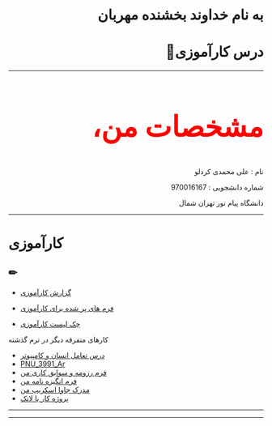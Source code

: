 <h1 dir="rtl" >به نام خداوند بخشنده مهربان</h1>
<h1 dir="rtl" >درس کارآموزی📌</h1>
<h4 dir="rtl">

</h4>
<hr>
<h2 dir="rtl" style="color:red;font-family:tahoma; font-size:4em;">مشخصات من، 📝</h2>
<p dir="rtl">نام : علی محمدی کردلو</p>
<p dir="rtl"></p>
<p dir="rtl">شماره دانشجویی : 970016167</p>
<p dir="rtl">دانشگاه پیام نور تهران شمال</p>
<hr>

# کارآموزی 



## ✏

 - [گزارش کارآموزی](https://github.com/alimohammady/novitiate/blob/19302d6a9811688c7436019525cd1274e882f551/Report-Ali%20Mohammadi%20Kordlo.pdf)

- [فرم های پر شده برای کارآموزی](https://github.com/alimohammady/novitiate/blob/main/PNU%20BSc%20Internship%20Forms.zip)

- [چک لیست کارآموزی](https://github.com/alimohammady/novitiate/blob/main/%DA%86%DA%A9%20%D9%84%DB%8C%D8%B3%D8%AA%20%DA%AF%D8%B2%D8%A7%D8%B1%D8%B4%20%DA%A9%D8%A7%D8%B1%D8%A7%D9%85%D9%88%D8%B2%DB%8C.pdf)



کارهای متفرقه دیگر در ترم گذشته 
- [درس تعامل انسان و کامپیوتر ](https://github.com/alimohammady/cv1)
- [PNU_3991_Ar](https://github.com/alimohammady/PNU_3991_AR)
- [فرم رزومه و سوابق کاری من](https://alimohammady.github.io/cv1/) 
- [فرم انگیزه نامه من](https://github.com/alimohammady/cv1/blob/main/sop.pdf)
- [مدرک جاوا اسکریپ من](https://github.com/alimohammady/cv1/blob/main/Js.jpg)
- [پروژه کار با لاتک ](https://github.com/alimohammady/PNU_3991_AR/blob/main/ali%20-%20mohammadi%20-%20latext.zip)
------------------








 

------------------
<!--
## روز و ساعت ارائه دروس با استاد رضوی🕧

<table style="width:100%">
  <tr>
    <th >16-18</th>
    <th >14-16</th>
    <th >12-14</th>
    <th>10-12</th>
    <th>8-10</th>
    <th>روز</th>
   </tr>
  <tr>
    <th ></th>
    <th ><a </a></th>
    <th ><a></a></th>
    <th></th>
    <th></th>
    <th>شنبه</th>
  </tr>
   <tr>
    <th ></th>
    <th ></th>
    <th></th>
    <th></th>
    <th ></th>
    <th>یک شنبه</th>
  </tr>
   <tr>
     <th ><a </a> </th>
     <th ><a </a>تعامل انسان با کامپیوتر</th>
     <th><a </a></th>
     <th><a </a></th>
    <th ></th>   
    <th>دوشنبه</th>
  </tr>
   <tr>
    <th ></th>
    <th ></th>
    <th></th>
    <th></th>
    <th ></th>
    <th>سه شنبه</th>
  </tr>
   <tr>
    <th ></th>
    <th ></th>
    <th></th>
    <th></th>
     <th ><a </a></th>
    <th>چهارشنبه</th>
  </tr>
   <tr>
    <th ></th>
     <th ><a  </a></th>
     <th ><a </a></th>
     <th><a  </a></th>
    <th><a </a></th>
    <th>پنج شنبه</th>
  </tr>
</table>


-->


















